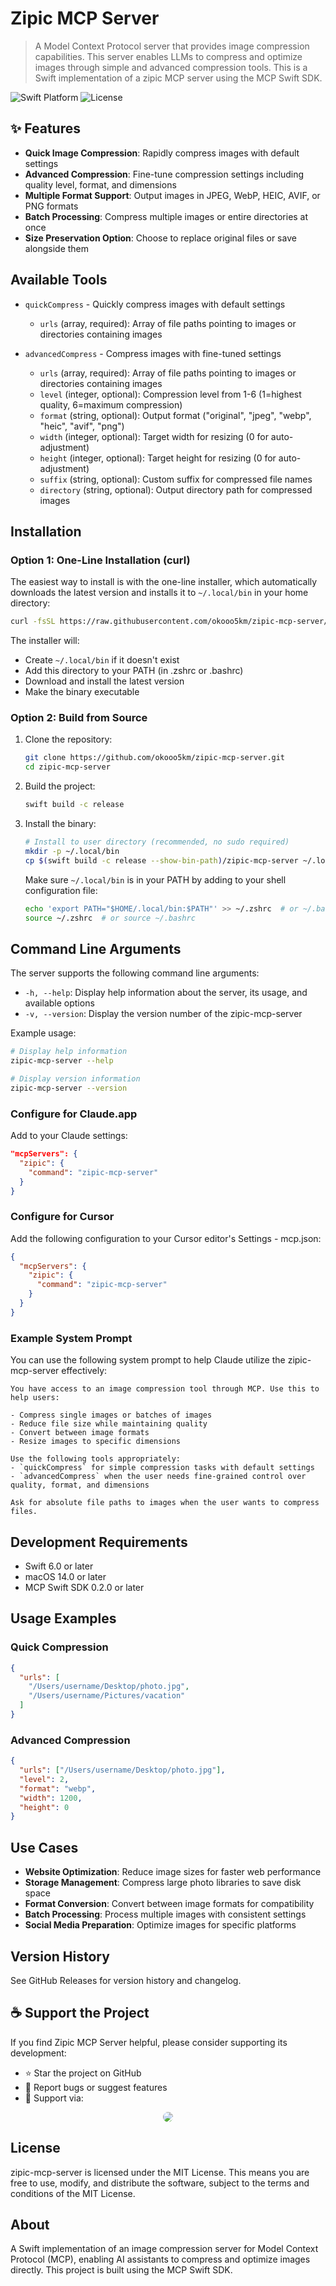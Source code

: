 # Zipic MCP Server

> A Model Context Protocol server that provides image compression capabilities. This server enables LLMs to compress and optimize images through simple and advanced compression tools. This is a Swift implementation of a zipic MCP server using the MCP Swift SDK.

![Swift Platform](https://img.shields.io/badge/platform-macOS-lightgrey)
![License](https://img.shields.io/badge/license-MIT-blue)

## ✨ Features

* **Quick Image Compression**: Rapidly compress images with default settings
* **Advanced Compression**: Fine-tune compression settings including quality level, format, and dimensions
* **Multiple Format Support**: Output images in JPEG, WebP, HEIC, AVIF, or PNG formats
* **Batch Processing**: Compress multiple images or entire directories at once
* **Size Preservation Option**: Choose to replace original files or save alongside them

## Available Tools

* `quickCompress` - Quickly compress images with default settings
  * `urls` (array, required): Array of file paths pointing to images or directories containing images

* `advancedCompress` - Compress images with fine-tuned settings
  * `urls` (array, required): Array of file paths pointing to images or directories containing images
  * `level` (integer, optional): Compression level from 1-6 (1=highest quality, 6=maximum compression)
  * `format` (string, optional): Output format ("original", "jpeg", "webp", "heic", "avif", "png")
  * `width` (integer, optional): Target width for resizing (0 for auto-adjustment)
  * `height` (integer, optional): Target height for resizing (0 for auto-adjustment)
  * `suffix` (string, optional): Custom suffix for compressed file names
  * `directory` (string, optional): Output directory path for compressed images

## Installation

### Option 1: One-Line Installation (curl)

The easiest way to install is with the one-line installer, which automatically downloads the latest version and installs it to `~/.local/bin` in your home directory:

```bash
curl -fsSL https://raw.githubusercontent.com/okooo5km/zipic-mcp-server/main/install.sh | bash
```

The installer will:

* Create `~/.local/bin` if it doesn't exist
* Add this directory to your PATH (in .zshrc or .bashrc)
* Download and install the latest version
* Make the binary executable

### Option 2: Build from Source

1. Clone the repository:

   ```bash
   git clone https://github.com/okooo5km/zipic-mcp-server.git
   cd zipic-mcp-server
   ```

2. Build the project:

   ```bash
   swift build -c release
   ```

3. Install the binary:

   ```bash
   # Install to user directory (recommended, no sudo required)
   mkdir -p ~/.local/bin
   cp $(swift build -c release --show-bin-path)/zipic-mcp-server ~/.local/bin/
   ```

   Make sure `~/.local/bin` is in your PATH by adding to your shell configuration file:

   ```bash
   echo 'export PATH="$HOME/.local/bin:$PATH"' >> ~/.zshrc  # or ~/.bashrc
   source ~/.zshrc  # or source ~/.bashrc
   ```

## Command Line Arguments

The server supports the following command line arguments:

* `-h, --help`: Display help information about the server, its usage, and available options
* `-v, --version`: Display the version number of the zipic-mcp-server

Example usage:

```bash
# Display help information
zipic-mcp-server --help

# Display version information
zipic-mcp-server --version
```

### Configure for Claude.app

Add to your Claude settings:

```json
"mcpServers": {
  "zipic": {
    "command": "zipic-mcp-server"
  }
}
```

### Configure for Cursor

Add the following configuration to your Cursor editor's Settings - mcp.json:

```json
{
  "mcpServers": {
    "zipic": {
      "command": "zipic-mcp-server"
    }
  }
}
```

### Example System Prompt

You can use the following system prompt to help Claude utilize the zipic-mcp-server effectively:

```
You have access to an image compression tool through MCP. Use this to help users:

- Compress single images or batches of images
- Reduce file size while maintaining quality
- Convert between image formats
- Resize images to specific dimensions

Use the following tools appropriately:
- `quickCompress` for simple compression tasks with default settings
- `advancedCompress` when the user needs fine-grained control over quality, format, and dimensions

Ask for absolute file paths to images when the user wants to compress files.
```

## Development Requirements

* Swift 6.0 or later
* macOS 14.0 or later
* MCP Swift SDK 0.2.0 or later

## Usage Examples

### Quick Compression

```json
{
  "urls": [
    "/Users/username/Desktop/photo.jpg",
    "/Users/username/Pictures/vacation"
  ]
}
```

### Advanced Compression

```json
{
  "urls": ["/Users/username/Desktop/photo.jpg"],
  "level": 2,
  "format": "webp",
  "width": 1200,
  "height": 0
}
```

## Use Cases

* **Website Optimization**: Reduce image sizes for faster web performance
* **Storage Management**: Compress large photo libraries to save disk space
* **Format Conversion**: Convert between image formats for compatibility
* **Batch Processing**: Process multiple images with consistent settings
* **Social Media Preparation**: Optimize images for specific platforms

## Version History

See GitHub Releases for version history and changelog.

## ☕️ Support the Project

If you find Zipic MCP Server helpful, please consider supporting its development:

* ⭐️ Star the project on GitHub
* 🐛 Report bugs or suggest features
* 💝 Support via:

<p align="center">
  <a href="https://buymeacoffee.com/okooo5km">
    <img src="https://img.buymeacoffee.com/button-api/?text=Buy me a coffee&emoji=&slug=okooo5km&button_colour=FFDD00&font_colour=000000&font_family=Cookie&outline_colour=000000&coffee_colour=ffffff" style="border-radius: 8px;" />
  </a>
</p>

## License

zipic-mcp-server is licensed under the MIT License. This means you are free to use, modify, and distribute the software, subject to the terms and conditions of the MIT License.

## About

A Swift implementation of an image compression server for Model Context Protocol (MCP), enabling AI assistants to compress and optimize images directly. This project is built using the MCP Swift SDK.
